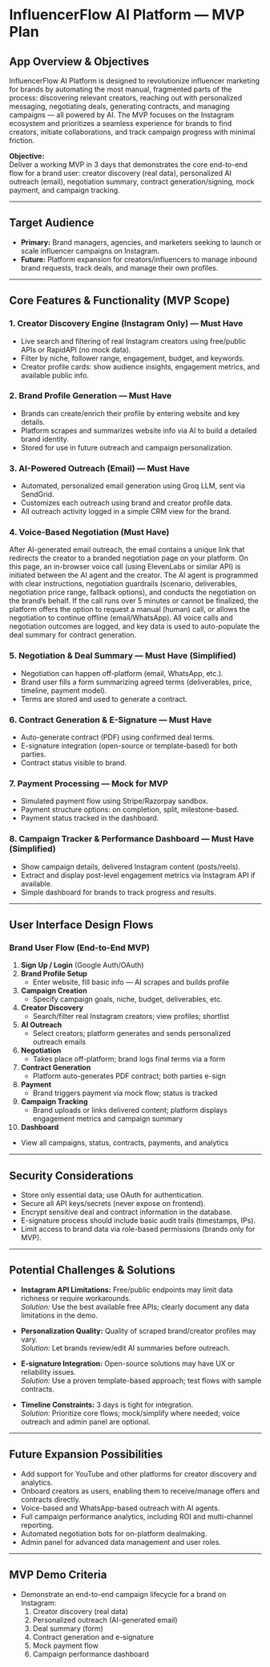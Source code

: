 # InfluencerFlow AI Platform — MVP Plan

## App Overview & Objectives

InfluencerFlow AI Platform is designed to revolutionize influencer marketing for brands by automating the most manual, fragmented parts of the process: discovering relevant creators, reaching out with personalized messaging, negotiating deals, generating contracts, and managing campaigns — all powered by AI. The MVP focuses on the Instagram ecosystem and prioritizes a seamless experience for brands to find creators, initiate collaborations, and track campaign progress with minimal friction.

**Objective:**  
Deliver a working MVP in 3 days that demonstrates the core end-to-end flow for a brand user: creator discovery (real data), personalized AI outreach (email), negotiation summary, contract generation/signing, mock payment, and campaign tracking.

---

## Target Audience

- **Primary:** Brand managers, agencies, and marketers seeking to launch or scale influencer campaigns on Instagram.
- **Future:** Platform expansion for creators/influencers to manage inbound brand requests, track deals, and manage their own profiles.

---

## Core Features & Functionality (MVP Scope)

### 1. Creator Discovery Engine (Instagram Only) — Must Have

- Live search and filtering of real Instagram creators using free/public APIs or RapidAPI (no mock data).
- Filter by niche, follower range, engagement, budget, and keywords.
- Creator profile cards: show audience insights, engagement metrics, and available public info.

### 2. Brand Profile Generation — Must Have

- Brands can create/enrich their profile by entering website and key details.
- Platform scrapes and summarizes website info via AI to build a detailed brand identity.
- Stored for use in future outreach and campaign personalization.

### 3. AI-Powered Outreach (Email) — Must Have

- Automated, personalized email generation using Groq LLM, sent via SendGrid.
- Customizes each outreach using brand and creator profile data.
- All outreach activity logged in a simple CRM view for the brand.

### 4. Voice-Based Negotiation (Must Have)

After AI-generated email outreach, the email contains a unique link that redirects the creator to a branded negotiation page on your platform.
On this page, an in-browser voice call (using ElevenLabs or similar API) is initiated between the AI agent and the creator.
The AI agent is programmed with clear instructions, negotiation guardrails (scenario, deliverables, negotiation price range, fallback options), and conducts the negotiation on the brand’s behalf.
If the call runs over 5 minutes or cannot be finalized, the platform offers the option to request a manual (human) call, or allows the negotiation to continue offline (email/WhatsApp).
All voice calls and negotiation outcomes are logged, and key data is used to auto-populate the deal summary for contract generation.

### 5. Negotiation & Deal Summary — Must Have (Simplified)

- Negotiation can happen off-platform (email, WhatsApp, etc.).
- Brand user fills a form summarizing agreed terms (deliverables, price, timeline, payment model).
- Terms are stored and used to generate a contract.

### 6. Contract Generation & E-Signature — Must Have

- Auto-generate contract (PDF) using confirmed deal terms.
- E-signature integration (open-source or template-based) for both parties.
- Contract status visible to brand.

### 7. Payment Processing — Mock for MVP

- Simulated payment flow using Stripe/Razorpay sandbox.
- Payment structure options: on completion, split, milestone-based.
- Payment status tracked in the dashboard.

### 8. Campaign Tracker & Performance Dashboard — Must Have (Simplified)

- Show campaign details, delivered Instagram content (posts/reels).
- Extract and display post-level engagement metrics via Instagram API if available.
- Simple dashboard for brands to track progress and results.

---

## User Interface Design Flows

### Brand User Flow (End-to-End MVP)

1. **Sign Up / Login** (Google Auth/OAuth)
2. **Brand Profile Setup**
   - Enter website, fill basic info — AI scrapes and builds profile
3. **Campaign Creation**
   - Specify campaign goals, niche, budget, deliverables, etc.
4. **Creator Discovery**
   - Search/filter real Instagram creators; view profiles; shortlist
5. **AI Outreach**
   - Select creators; platform generates and sends personalized outreach emails
6. **Negotiation**
   - Takes place off-platform; brand logs final terms via a form
7. **Contract Generation**
   - Platform auto-generates PDF contract; both parties e-sign
8. **Payment**
   - Brand triggers payment via mock flow; status is tracked
9. **Campaign Tracking**
   - Brand uploads or links delivered content; platform displays engagement metrics and campaign summary
10. **Dashboard**

- View all campaigns, status, contracts, payments, and analytics

---

## Security Considerations

- Store only essential data; use OAuth for authentication.
- Secure all API keys/secrets (never expose on frontend).
- Encrypt sensitive deal and contract information in the database.
- E-signature process should include basic audit trails (timestamps, IPs).
- Limit access to brand data via role-based permissions (brands only for MVP).

---

## Potential Challenges & Solutions

- **Instagram API Limitations:** Free/public endpoints may limit data richness or require workarounds.  
  _Solution:_ Use the best available free APIs; clearly document any data limitations in the demo.

- **Personalization Quality:** Quality of scraped brand/creator profiles may vary.  
  _Solution:_ Let brands review/edit AI summaries before outreach.

- **E-signature Integration:** Open-source solutions may have UX or reliability issues.  
  _Solution:_ Use a proven template-based approach; test flows with sample contracts.

- **Timeline Constraints:** 3 days is tight for integration.  
  _Solution:_ Prioritize core flows; mock/simplify where needed; voice outreach and admin panel are optional.

---

## Future Expansion Possibilities

- Add support for YouTube and other platforms for creator discovery and analytics.
- Onboard creators as users, enabling them to receive/manage offers and contracts directly.
- Voice-based and WhatsApp-based outreach with AI agents.
- Full campaign performance analytics, including ROI and multi-channel reporting.
- Automated negotiation bots for on-platform dealmaking.
- Admin panel for advanced data management and user roles.

---

## MVP Demo Criteria

- Demonstrate an end-to-end campaign lifecycle for a brand on Instagram:
  1. Creator discovery (real data)
  2. Personalized outreach (AI-generated email)
  3. Deal summary (form)
  4. Contract generation and e-signature
  5. Mock payment flow
  6. Campaign performance dashboard
